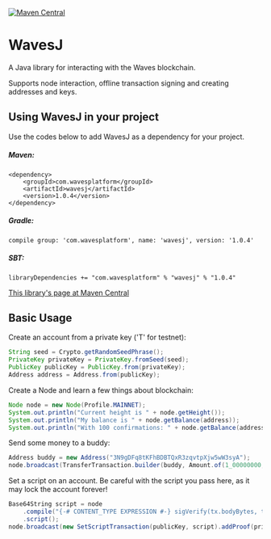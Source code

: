 [![Maven Central](https://img.shields.io/maven-central/v/com.wavesplatform/wavesj.svg?label=Maven%20Central)](https://search.maven.org/artifact/com.wavesplatform/wavesj)

# WavesJ
A Java library for interacting with the Waves blockchain.

Supports node interaction, offline transaction signing and creating addresses and keys.

## Using WavesJ in your project
Use the codes below to add WavesJ as a dependency for your project.

##### Maven:
```
<dependency>
    <groupId>com.wavesplatform</groupId>
    <artifactId>wavesj</artifactId>
    <version>1.0.4</version>
</dependency>
```

##### Gradle:
```
compile group: 'com.wavesplatform', name: 'wavesj', version: '1.0.4'
```

##### SBT:
```
libraryDependencies += "com.wavesplatform" % "wavesj" % "1.0.4"
```

[This library's page at Maven Central](https://mvnrepository.com/artifact/com.wavesplatform/wavesj)

## Basic Usage
Create an account from a private key ('T' for testnet):
```java
String seed = Crypto.getRandomSeedPhrase();
PrivateKey privateKey = PrivateKey.fromSeed(seed);
PublicKey publicKey = PublicKey.from(privateKey);
Address address = Address.from(publicKey);
```

Create a Node and learn a few things about blockchain:
```java
Node node = new Node(Profile.MAINNET);
System.out.println("Current height is " + node.getHeight());
System.out.println("My balance is " + node.getBalance(address));
System.out.println("With 100 confirmations: " + node.getBalance(address, 100));
```

Send some money to a buddy:
```java
Address buddy = new Address("3N9gDFq8tKFhBDBTQxR3zqvtpXjw5wW3syA");
node.broadcast(TransferTransaction.builder(buddy, Amount.of(1_00000000, Asset.WAVES)).getSignedWith(privateKey));
```

Set a script on an account. Be careful with the script you pass here, as it may lock the account forever!
```java
Base64String script = node
    .compile("{-# CONTENT_TYPE EXPRESSION #-} sigVerify(tx.bodyBytes, tx.proofs[0], tx.senderPublicKey)")
    .script();
node.broadcast(new SetScriptTransaction(publicKey, script).addProof(privateKey));
```
